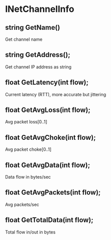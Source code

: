 # INetChannelInfo

## string GetName()
Get channel name
## string GetAddress();
Get channel IP address as string
## float GetLatency(int flow);
Current latency (RTT), more accurate but jittering
## float GetAvgLoss(int flow);
Avg packet loss[0..1]
## float GetAvgChoke(int flow);
Avg packet choke[0..1]
## float GetAvgData(int flow);
Data flow in bytes/sec
## float GetAvgPackets(int flow);
Avg packets/sec
## float GetTotalData(int flow);
Total flow in/out in bytes
